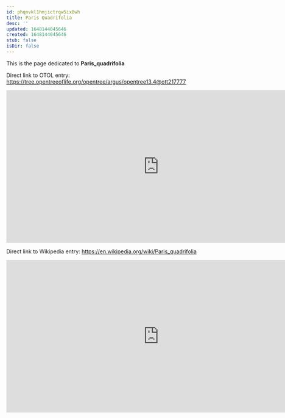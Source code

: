 ```yaml
---
id: phqnvkl1hmjictrqw5ix8wh
title: Paris Quadrifolia
desc: ''
updated: 1648144045646
created: 1648144045646
stub: false
isDir: false
---
```

This is the page dedicated to **Paris_quadrifolia**


Direct link to OTOL entry: https://tree.opentreeoflife.org/opentree/argus/opentree13.4@ott217777



<html>
    <body>
    <iframe src="https://tree.opentreeoflife.org/opentree/argus/opentree13.4@ott217777"
    width="800" height="400" frameborder="0" allowfullscreen> </iframe>
    </body>
</html>
    


Direct link to Wikipedia entry: https://en.wikipedia.org/wiki/Paris_quadrifolia



<html>
    <body>
    <iframe src="https://en.wikipedia.org/wiki/Paris_quadrifolia"
    width="800" height="400" frameborder="0" allowfullscreen> </iframe>
    </body>
</html>
    
